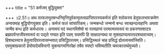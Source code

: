 +++
title = "51 कर्मजम् बुद्धियुक्ता"

+++
॥2.51॥ अथ तत्फलभूतबन्धनिवृत्तिपूर्वकामृतत्वप्राप्तिपरस्यकर्मजं इति
श्लोकस्य हेतुफलभावक्रमेण अन्वयमाह बुद्धियोगयुक्ता इति। कर्मजं फलं
सांसारिकम्। जन्मबन्धो जन्मनो बन्धः स्वच्छन्दत्वहानिः अथवा जन्मैव बन्ध
इति कर्मधारयः। अनामयं पदं स्थानविशेषो वा परमप्राप्यं परमात्मस्वरूपं वा
प्रकरणवशादत्र ब्रह्मपर्यन्तजीवस्वरूपं वा पद्यते गम्यत इति पदम् त्रयमपि
हि साक्षादन्यथा वा मुक्तप्राप्यत्वात्पदशब्दवाच्यम्। हिशब्दस्यात्र
हेतुत्वादिपरत्वासम्भवात् प्रसिद्धिपरत्वम्। प्रसिद्धिस्थलं चाह प्रसिद्धं
ह्येतत्वसर्वास्विति। एवमुक्तप्रकारो हेयोपादेयविभागो युक्त्यागमनिरपेक्षं
तवैव स्पष्टो भविष्यतीति चमत्कारार्थमुच्यते।  
